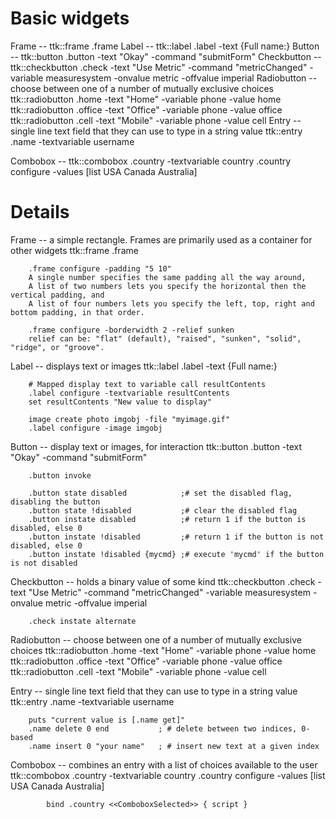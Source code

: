 # Basic widgets

Frame       -- ttk::frame .frame
Label       -- ttk::label .label -text {Full name:}
Button      -- ttk::button .button -text "Okay" -command "submitForm"
Checkbutton -- ttk::checkbutton .check -text "Use Metric" -command "metricChanged" 
	            -variable measuresystem -onvalue metric -offvalue imperial
Radiobutton --  choose between one of a number of mutually exclusive choices
                ttk::radiobutton .home -text "Home" -variable phone -value home
                ttk::radiobutton .office -text "Office" -variable phone -value office
                ttk::radiobutton .cell -text "Mobile" -variable phone -value cell
Entry       -- single line text field that they can use to type in a string value
            ttk::entry .name -textvariable username

Combobox    -- ttk::combobox .country -textvariable country
            .country configure -values [list USA Canada Australia]

# Details

Frame   -- a simple rectangle. Frames are primarily used as a container for other widgets
        ttk::frame .frame

        .frame configure -padding "5 10"
        A single number specifies the same padding all the way around, 
        A list of two numbers lets you specify the horizontal then the vertical padding, and 
        A list of four numbers lets you specify the left, top, right and bottom padding, in that order.

        .frame configure -borderwidth 2 -relief sunken
        relief can be: "flat" (default), "raised", "sunken", "solid", "ridge", or "groove".

Label   -- displays text or images
        ttk::label .label -text {Full name:}

        # Mapped display text to variable call resultContents
        .label configure -textvariable resultContents
        set resultContents "New value to display"

        image create photo imgobj -file "myimage.gif"
        .label configure -image imgobj

Button  -- display text or images, for interaction
        ttk::button .button -text "Okay" -command "submitForm"

        .button invoke

        .button state disabled            ;# set the disabled flag, disabling the button
        .button state !disabled           ;# clear the disabled flag
        .button instate disabled          ;# return 1 if the button is disabled, else 0
        .button instate !disabled         ;# return 1 if the button is not disabled, else 0
        .button instate !disabled {mycmd} ;# execute 'mycmd' if the button is not disabled

Checkbutton -- holds a binary value of some kind 
        ttk::checkbutton .check -text "Use Metric" -command "metricChanged" 
	    -variable measuresystem -onvalue metric -offvalue imperial

        .check instate alternate

Radiobutton -- choose between one of a number of mutually exclusive choices
        ttk::radiobutton .home      -text "Home"    -variable phone -value home
        ttk::radiobutton .office    -text "Office"  -variable phone -value office
        ttk::radiobutton .cell      -text "Mobile"  -variable phone -value cell


Entry   -- single line text field that they can use to type in a string value
        ttk::entry .name -textvariable username

        puts "current value is [.name get]"
        .name delete 0 end           ; # delete between two indices, 0-based
        .name insert 0 "your name"   ; # insert new text at a given index

Combobox    -- combines an entry with a list of choices available to the user
            ttk::combobox .country -textvariable country
            .country configure -values [list USA Canada Australia]
            
            bind .country <<ComboboxSelected>> { script }
